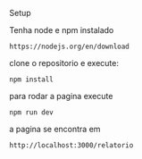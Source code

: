 Setup

Tenha node e npm instalado
 ```
https://nodejs.org/en/download
 ```
clone o repositorio e execute:
 ```
npm install
 ```
para rodar a pagina execute
 ```
npm run dev
 ```
a pagina se encontra em
 ```
http://localhost:3000/relatorio
 ```
